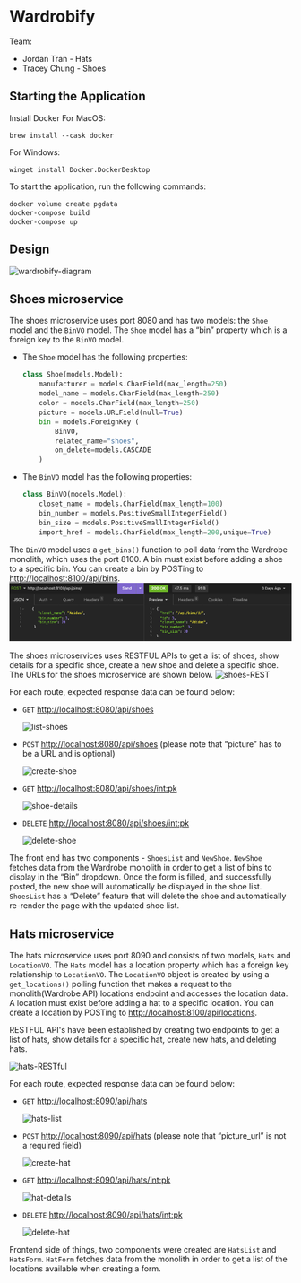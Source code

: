 # Wardrobify
Team:
* Jordan Tran - Hats
* Tracey Chung - Shoes

## Starting the Application
Install Docker
For MacOS:
```
brew install --cask docker
```

For Windows:
```
winget install Docker.DockerDesktop
```

To start the application, run the following commands:
```
docker volume create pgdata
docker-compose build
docker-compose up
```

## Design
![wardrobify-diagram](.images/wardobify.png)

## Shoes microservice

The shoes microservice uses port 8080 and has two models: the `Shoe` model and the `BinVO` model. The `Shoe` model has a “bin” property which is a foreign key to the `BinVO` model.

- The `Shoe` model has the following properties:

    ```python
    class Shoe(models.Model):
        manufacturer = models.CharField(max_length=250)
        model_name = models.CharField(max_length=250)
        color = models.CharField(max_length=250)
        picture = models.URLField(null=True)
        bin = models.ForeignKey (
            BinVO,
            related_name="shoes",
            on_delete=models.CASCADE
        )
    ```

- The `BinVO` model has the following properties:

    ```python
    class BinVO(models.Model):
        closet_name = models.CharField(max_length=100)
        bin_number = models.PositiveSmallIntegerField()
        bin_size = models.PositiveSmallIntegerField()
        import_href = models.CharField(max_length=200,unique=True)
    ```


The `BinVO` model uses a `get_bins()` function to poll data from the Wardrobe monolith, which uses the port 8100. A bin must exist before adding a shoe to a specific bin. You can create a bin by POSTing to [http://localhost:8100/api/bins](http://localhost:8100/api/bins).
![create-bin](./images/create_bin.png)

The shoes microservices uses RESTFUL APIs to get a list of shoes, show details for a specific shoe, create a new shoe and delete a specific shoe. The URLs for the shoes microservice are shown below.
![shoes-REST](.images/shoes_RESTful.png)

For each route, expected response data can be found below:

- `GET` [http://localhost:8080/api/shoes](http://localhost:8080/api/shoes)

    ![list-shoes](.images/list_shoes.png)

- `POST` [http://localhost:8080/api/shoes](http://localhost:8080/api/shoes) (please note that “picture” has to be a URL and is optional)

    ![create-shoe](.images/create_shoe.png)

- `GET` [http://localhost:8080/api/shoes/<int:pk>](http://localhost:8080/api/shoes/<int:pk>)

    ![shoe-details](.images/shoe_details.png)

- `DELETE` [http://localhost:8080/api/shoes/<int:pk>](http://localhost:8080/api/shoes/<int:pk>)

    ![delete-shoe](.images/delete_shoe.png)


The front end has two components - `ShoesList` and `NewShoe`. `NewShoe` fetches data from the Wardrobe monolith in order to get a list of bins to display in the “Bin” dropdown. Once the form is filled, and successfully posted, the new shoe will automatically be displayed in the shoe list. `ShoesList` has a “Delete” feature that will delete the shoe and automatically re-render the page with the updated shoe list.

## Hats microservice

The hats microservice uses port 8090 and consists of two models, `Hats` and `LocationVO`. The `Hats` model has a location property which has a foreign key relationship to `LocationVO`. The `LocationVO` object is created by using a `get_locations()` polling function that makes a request to the monolith(Wardrobe API) locations endpoint and accesses the location data. A location must exist before adding a hat to a specific location. You can create a location by POSTing to [http://localhost:8100/api/locations](http://localhost:8100/api/bins).

RESTFUL API's have been established by creating two endpoints to get a list of hats, show details for a specific hat, create new hats, and deleting hats.

![hats-RESTful](.images/hats_RESTful.png)

For each route, expected response data can be found below:

- `GET`  [http://localhost:8090/api/hats](http://localhost:8080/api/shoes)

    ![hats-list](.images/list_hats.png)

- `POST` [http://localhost:8090/api/hats](http://localhost:8080/api/shoes) (please note that “picture_url” is not a required field)

    ![create-hat](.images/create-hat.png)

- `GET` [http://localhost:8090/api/hats/<int:pk>](http://localhost:8090/api/hats/<int:pk>)

    ![hat-details](.images/hat_details.png)

- `DELETE` [http://localhost:8090/api/hats/<int:pk>](http://localhost:8090/api/hats/<int:pk>)

    ![delete-hat](.images/delete_hat.png)


Frontend side of things, two components were created are `HatsList` and `HatsForm`. `HatForm` fetches data from the monolith in order to get a list of the locations available when creating a form.
